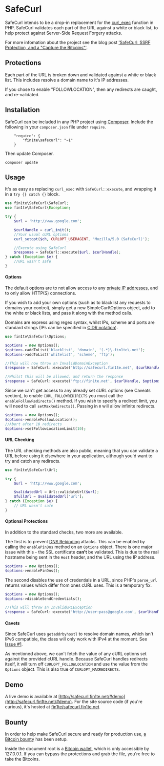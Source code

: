 # SafeCurl

SafeCurl intends to be a drop-in replacement for the [curl_exec](http://php.net/manual/en/function.curl-exec.php) function in PHP. SafeCurl validates each part of the URL against a white or black list, to help protect against Server-Side Request Forgery attacks.

For more infomation about the project see the blog post ['SafeCurl: SSRF Protection, and a "Capture the Bitcoins"'](http://blog.fin1te.net/post/86235998757/safecurl-ssrf-protection-and-a-capture-the-bitcoins).

## Protections

Each part of the URL is broken down and validated against a white or black list. This includes resolve a domain name to it's IP addresses.

If you chose to enable "FOLLOWLOCATION", then any redirects are caught, and re-validated.

## Installation

SafeCurl can be included in any PHP project using [Composer](https://getcomposer.org). Include the following in your `composer.json` file under `require`.

```
    "require": {
        "fin1te\safecurl": "~1"
    }
```

Then update Composer.

```
composer update
```

## Usage

It's as easy as replacing `curl_exec` with `SafeCurl::execute`, and wrapping it in a `try {} catch {}` block.

```php
use fin1te\SafeCurl\SafeCurl;
use fin1te\SafeCurl\Exception;

try {
    $url = 'http://www.google.com';

    $curlHandle = curl_init();
    //Your usual cURL options
    curl_setopt($ch, CURLOPT_USERAGENT, 'Mozilla/5.0 (SafeCurl)');

    //Execute using SafeCurl
    $response = SafeCurl::execute($url, $curlHandle);
} catch (Exception $e) {
    //URL wasn't safe
}
```
#### Options

The default options are to not allow access to any [private IP addresses](http://en.wikipedia.org/wiki/Private_network), and to only allow HTTP(S) connections.

If you wish to add your own options (such as to blacklist any requests to domains your control), simply get a new SimpleCurl\Options object, add to the white or black lists, and pass it along with the method calls.

Domains are express using regex syntax, whilst IPs, scheme and ports are standard strings (IPs can be specified in [CIDR notation](https://en.wikipedia.org/wiki/Cidr)).

```php
use fin1te\SafeCurl\Options;

$options = new Options();
$options->addToList('blacklist', 'domain', '(.*)\.fin1te\.net');
$options->addToList('whitelist', 'scheme', 'ftp');

//This will now throw an InvalidDomainException
$response = SafeCurl::execute('http://safecurl.fin1te.net', $curlHandle, $options);

//Whilst this will be allowed, and return the response
$response = SafeCurl::execute('ftp://fin1te.net', $curlHandle, $options);
```

Since we can't get access to any already set cURL options (see Caveats section), to enable `CURL_FOLLOWREDIRECTS` you must call the `enableFollowRedirects()` method. If you wish to specify a redirect limit, you will need to call `setMaxRedirects()`. Passing in `0` will allow infinite redirects.

```php
$options = new Options();
$options->enableFollowLocation();
//Abort after 10 redirects
$options->setFollowLocationLimit(10);
```

#### URL Checking

The URL checking methods are also public, meaning that you can validate a URL before using it elsewhere in your application, although you'd want to try and catch any redirects.

```php
use fin1te\SafeCurl\Url;

try {
    $url = 'http://www.google.com';

    $validatedUrl = Url::validateUrl($url);
    $fullUrl = $validatedUrl['url'];
} catch (Exception $e) {
    // URL wasn't safe
}
```


#### Optional Protections

In addition to the standard checks, two more are available.

The first is to prevent [DNS Rebinding](https://en.wikipedia.org/wiki/DNS_rebinding) attacks. This can be enabled by calling the `enablePinDns` method on an `Options` object. There is one major issue with this - the SSL certificate **can't** be validated. This is due to the real hostname being sent in the `Host` header, and the URL using the IP address.

```php
$options = new Options();
$options->enablePinDns();
```

The second disables the use of credentials in a URL, since PHP's `parse_url` returns values which differ from ones cURL uses. This is a temporary fix.

```php
$options = new Options();
$options->disableSendCredentials();

//This will throw an InvalidURLException
$response = SafeCurl::execute('http://user:pass@google.com', $curlHandle, $options);
```

#### Cavets
Since SafeCurl uses `getaddrbyhostl` to resolve domain names, which isn't IPv6 compatible, the class will only work with IPv4 at the moment. See [Issue #1](https://github.com/fin1te/safecurl/issues/1).

As mentioned above, we can't fetch the value of any cURL options set against the provided cURL handle. Because SafeCurl handles redirects itself, it will turn off `CURLOPT_FOLLOWLOCATION` and use the value from the `Options` object. This is also true of `CURLOPT_MAXREDIRECTS`.

## Demo

A live demo is available at [http://safecurl.fin1te.net/#demo](http://safecurl.fin1te.net/#demo). For the site source code (if you're curious), it's hosted at [fin1te/safecurl.fin1te.net](https://github.com/fin1te/safecurl.fin1te.net).

## Bounty

In order to help make SafeCurl secure and ready for production use, [a Bitcoin bounty](http://safecurl.fin1te.net/#bounty) has been setup. 

Inside the document root is a [Bitcoin wallet](http://safecurl.fin1te.net/btc.txt), which is only accessible by 127.0.0.1. If you can bypass the protections and grab the file, you're free to take the Bitcoins.
